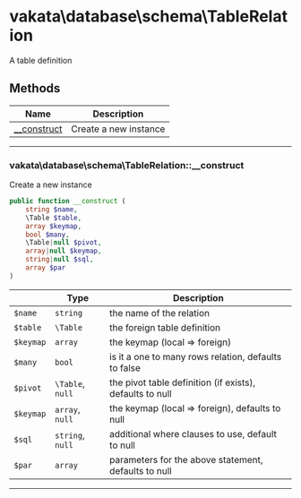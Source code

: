 # vakata\database\schema\TableRelation
A table definition

## Methods

| Name | Description |
|------|-------------|
|[__construct](#vakata\database\schema\tablerelation__construct)|Create a new instance|

---



### vakata\database\schema\TableRelation::__construct
Create a new instance  


```php
public function __construct (  
    string $name,  
    \Table $table,  
    array $keymap,  
    bool $many,  
    \Table|null $pivot,  
    array|null $keymap,  
    string|null $sql,  
    array $par  
)   
```

|  | Type | Description |
|-----|-----|-----|
| `$name` | `string` | the name of the relation |
| `$table` | `\Table` | the foreign table definition |
| `$keymap` | `array` | the keymap (local => foreign) |
| `$many` | `bool` | is it a one to many rows relation, defaults to false |
| `$pivot` | `\Table`, `null` | the pivot table definition (if exists), defaults to null |
| `$keymap` | `array`, `null` | the keymap (local => foreign), defaults to null |
| `$sql` | `string`, `null` | additional where clauses to use, default to null |
| `$par` | `array` | parameters for the above statement, defaults to null |

---

